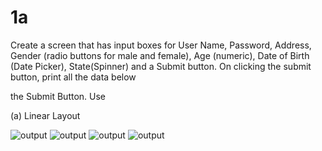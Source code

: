 # 1a

Create a screen that has input boxes for User Name, Password, Address, Gender (radio buttons for male and female), Age (numeric), Date of Birth (Date Picker), State(Spinner) and a Submit button. On clicking the submit button, print all the data below

the Submit Button. Use

(a) Linear Layout


![output](op1.jpg)
![output](op2.jpg)
![output](op3.jpg)
![output](op4.jpg)
